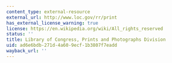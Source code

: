 ```yaml
---
content_type: external-resource
external_url: http://www.loc.gov/rr/print
has_external_license_warning: true
license: https://en.wikipedia.org/wiki/All_rights_reserved
status: ''
title: Library of Congress, Prints and Photographs Division
uid: ad6e6bdb-271d-4a60-9ecf-1b3807f7eadd
wayback_url: ''
---
```

